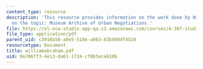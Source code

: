 ```yaml
---
content_type: resource
description: 'This resource provides information on the work done by William Abrahamson
  on the topic: Museum Archive of Urban Negotiations.'
file: https://ol-ocw-studio-app-qa.s3.amazonaws.com/courses/4-367-studio-seminar-in-public-art-spring-2006/0e706ff34e13da611724cf8b5ece610b_williamabraham.pdf
file_type: application/pdf
parent_uid: c3916b58-a0e5-510e-a063-83b409df4520
resourcetype: Document
title: williamabraham.pdf
uid: 0e706ff3-4e13-da61-1724-cf8b5ece610b
---
```

